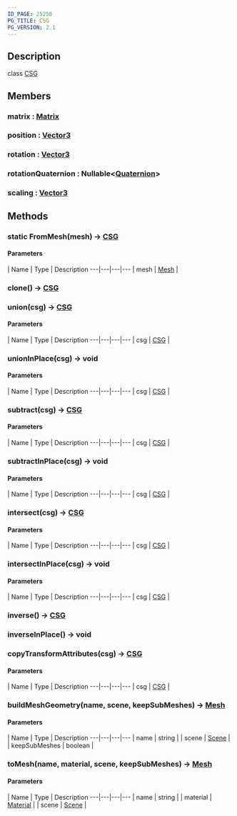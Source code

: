 ```yaml
---
ID_PAGE: 25258
PG_TITLE: CSG
PG_VERSION: 2.1
---
```

## Description

class [CSG](/classes/3.1/CSG)



## Members

### matrix : [Matrix](/classes/3.1/Matrix)


### position : [Vector3](/classes/3.1/Vector3)


### rotation : [Vector3](/classes/3.1/Vector3)


### rotationQuaternion : Nullable&lt;[Quaternion](/classes/3.1/Quaternion)&gt;


### scaling : [Vector3](/classes/3.1/Vector3)


## Methods

### static FromMesh(mesh) &rarr; [CSG](/classes/3.1/CSG)



#### Parameters
 | Name | Type | Description
---|---|---|---
 | mesh | [Mesh](/classes/3.1/Mesh) | 

### clone() &rarr; [CSG](/classes/3.1/CSG)


### union(csg) &rarr; [CSG](/classes/3.1/CSG)



#### Parameters
 | Name | Type | Description
---|---|---|---
 | csg | [CSG](/classes/3.1/CSG) | 

### unionInPlace(csg) &rarr; void



#### Parameters
 | Name | Type | Description
---|---|---|---
 | csg | [CSG](/classes/3.1/CSG) | 

### subtract(csg) &rarr; [CSG](/classes/3.1/CSG)



#### Parameters
 | Name | Type | Description
---|---|---|---
 | csg | [CSG](/classes/3.1/CSG) | 

### subtractInPlace(csg) &rarr; void



#### Parameters
 | Name | Type | Description
---|---|---|---
 | csg | [CSG](/classes/3.1/CSG) | 

### intersect(csg) &rarr; [CSG](/classes/3.1/CSG)



#### Parameters
 | Name | Type | Description
---|---|---|---
 | csg | [CSG](/classes/3.1/CSG) | 

### intersectInPlace(csg) &rarr; void



#### Parameters
 | Name | Type | Description
---|---|---|---
 | csg | [CSG](/classes/3.1/CSG) | 

### inverse() &rarr; [CSG](/classes/3.1/CSG)


### inverseInPlace() &rarr; void


### copyTransformAttributes(csg) &rarr; [CSG](/classes/3.1/CSG)



#### Parameters
 | Name | Type | Description
---|---|---|---
 | csg | [CSG](/classes/3.1/CSG) | 

### buildMeshGeometry(name, scene, keepSubMeshes) &rarr; [Mesh](/classes/3.1/Mesh)



#### Parameters
 | Name | Type | Description
---|---|---|---
 | name | string | 
 | scene | [Scene](/classes/3.1/Scene) | 
 | keepSubMeshes | boolean | 
### toMesh(name, material, scene, keepSubMeshes) &rarr; [Mesh](/classes/3.1/Mesh)



#### Parameters
 | Name | Type | Description
---|---|---|---
 | name | string | 
 | material | [Material](/classes/3.1/Material) | 
 | scene | [Scene](/classes/3.1/Scene) | 
